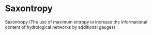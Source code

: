 # Saxontropy
 Saxontropy (The use of maximum entropy to increase the informational content of hydrological networks by additional gauges)
